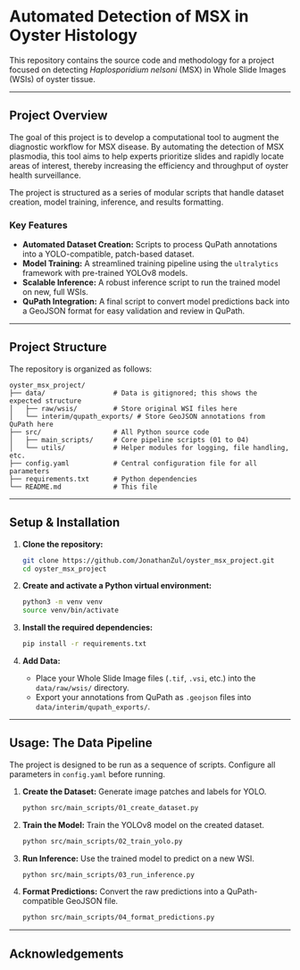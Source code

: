 # Automated Detection of MSX in Oyster Histology

This repository contains the source code and methodology for a project focused on detecting _Haplosporidium nelsoni_ (MSX) in Whole Slide Images (WSIs) of oyster tissue.

---

## Project Overview

The goal of this project is to develop a computational tool to augment the diagnostic workflow for MSX disease. By automating the detection of MSX plasmodia, this tool aims to help experts prioritize slides and rapidly locate areas of interest, thereby increasing the efficiency and throughput of oyster health surveillance.

The project is structured as a series of modular scripts that handle dataset creation, model training, inference, and results formatting.

### Key Features

- **Automated Dataset Creation:** Scripts to process QuPath annotations into a YOLO-compatible, patch-based dataset.
- **Model Training:** A streamlined training pipeline using the `ultralytics` framework with pre-trained YOLOv8 models.
- **Scalable Inference:** A robust inference script to run the trained model on new, full WSIs.
- **QuPath Integration:** A final script to convert model predictions back into a GeoJSON format for easy validation and review in QuPath.

---

## Project Structure

The repository is organized as follows:

```
oyster_msx_project/
├── data/                 # Data is gitignored; this shows the expected structure
│   ├── raw/wsis/         # Store original WSI files here
│   └── interim/qupath_exports/ # Store GeoJSON annotations from QuPath here
├── src/                  # All Python source code
│   ├── main_scripts/     # Core pipeline scripts (01 to 04)
│   └── utils/            # Helper modules for logging, file handling, etc.
├── config.yaml           # Central configuration file for all parameters
├── requirements.txt      # Python dependencies
└── README.md             # This file
```

---

## Setup & Installation

1. **Clone the repository:**

    ```bash
    git clone https://github.com/JonathanZul/oyster_msx_project.git
    cd oyster_msx_project
    ```

2. **Create and activate a Python virtual environment:**

    ```bash
    python3 -m venv venv
    source venv/bin/activate
    ```

3. **Install the required dependencies:**

    ```bash
    pip install -r requirements.txt
    ```

4. **Add Data:**
    - Place your Whole Slide Image files (`.tif`, `.vsi`, etc.) into the `data/raw/wsis/` directory.
    - Export your annotations from QuPath as `.geojson` files into `data/interim/qupath_exports/`.

---

## Usage: The Data Pipeline

The project is designed to be run as a sequence of scripts. Configure all parameters in `config.yaml` before running.

1. **Create the Dataset:** Generate image patches and labels for YOLO.

    ```bash
    python src/main_scripts/01_create_dataset.py
    ```

2. **Train the Model:** Train the YOLOv8 model on the created dataset.

    ```bash
    python src/main_scripts/02_train_yolo.py
    ```

3. **Run Inference:** Use the trained model to predict on a new WSI.

    ```bash
    python src/main_scripts/03_run_inference.py
    ```

4. **Format Predictions:** Convert the raw predictions into a QuPath-compatible GeoJSON file.

    ```bash
    python src/main_scripts/04_format_predictions.py
    ```

---

## Acknowledgements
